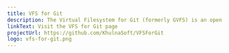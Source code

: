 ```yaml
---
title: VFS for Git
description: The Virtual Filesystem for Git (formerly GVFS) is an open source system that enables Git to operate at enterprise-scale
linkText: Visit the VFS for Git page
projectUrl: https://github.com/KhulnaSoft/VFSForGit
logo: vfs-for-git.png
---
```

